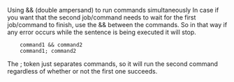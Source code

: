 Using && (double ampersand) to run commands simultaneously
In case if you want that the second job/command needs to wait for the first job/command to finish, use the && between the commands. So in that way if any error occurs while the sentence is being executed it will stop.

```
    command1 && command2
    command1; command2
```

The ; token just separates commands, so it will run the second command regardless of whether or not the first one succeeds.